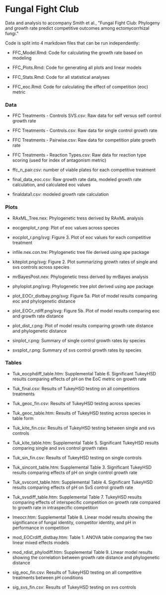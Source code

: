 # Fungal Fight Club

Data and analysis to accompany Smith et al., "Fungal Fight Club: Phylogeny and growth rate predict competitive outcomes among ectomycorrhizal fungi."

Code is split into 4 markdown files that can be run independently: 

- FFC_Model.Rmd: Code for calculating the growth rate based on modeling

- FFC_Plots.Rmd: Code for generating all plots and linear models

- FFC_Stats.Rmd: Code for all statistical analyses

- FFC_eoc.Rmd: Code for calculating the effect of competition (eoc) metric

### Data

- FFC Treatments - Controls SVS.csv: Raw data for self versus self control growth rate

- FFC Treatments - Controls.csv: Raw data for single control growth rate

- FFC Treatments - Pairwise.csv: Raw data for competition plate growth rate

- FFC Treatments - Reaction Types.csv: Raw data for reaction type scoring (used for index of antagonism metric)

- ffc_n_pair.csv: number of viable plates for each competitive treatment

- final_data_eoc.csv: Raw growth rate data, modeled growth rate calculation, and calculated eoc values

- finaldata1.csv: modeled growth rate calculation

### Plots

- RAxML_Tree.nex: Phylogenetic tress derived by RAxML analysis

- eocgenplot_r.png: Plot of eoc values across species

- eocplot_r.png/svg: Figure 3. Plot of eoc values for each competitive treatment

- infile.nex.con.tre: Phylogenetic tree file derived using ape package

- kiteplot.png/svg: Figure 2. Plot summarizing growth rates of single and svs controls across species

- mrBayesPost.nex: Phylogenetic tress derived by mrBayes analysis

- phyloplot.png/svg: Phylogenetic tree plot derived using ape package

- plot_EOCr_distbay.png/svg: Figure 5a. Plot of model results comparing eoc and phylogenetic distance

- plot_EOCr_rdiff.png/svg: Figure 5b. Plot of model results comparing eoc and growth rate distance

- plot_dist_r.png: Plot of model results comparing growth rate distance and phylogenetic distance

- sinplot_r.png: Summary of single control growth rates by species

- svsplot_r.png: Summary of svs control growth rates by species

### Tables

- Tuk_eocphdiff_table.htm: Supplemental Table 6. Significant TukeyHSD results comparing effects of pH on the EoC metric on growth rate

- Tuk_final.csv: Results of TukeyHSD testing on all competitions treatments

- Tuk_geoc_fin.csv: Results of TukeyHSD testing across species

- Tuk_geoc_table.htm: Results of TukeyHSD testing across species in table form

- Tuk_kite_fin.csv: Results of TukeyHSD testing between single and svs controls

- Tuk_kite_table.htm: Supplemental Table 5. Significant TukeyHSD results comparing single and svs control growth rates

- Tuk_sin_fin.csv: Results of TukeyHSD testing on single controls

- Tuk_sincont_table.htm: Supplemental Table 3. Significant TukeyHSD results comparing effects of pH on single control growth rate

- Tuk_svscont_table.htm: Supplemental Table 4. Significant TukeyHSD results comparing effects of pH on SvS control growth rate

- Tuk_svsdiff_table.htm: Supplemental Table 7. TukeyHSD results comparing effects of interspecific competition on growth rate compared to growth rate in intraspecific competition

- lmeocr.htm: Supplemental Table 8. Linear model results showing the significance of fungal identity, competitor identity, and pH in performance in competition 

- mod_EOCrdiff_distbay.htm: Table 1. ANOVA table comparing the two linear mixed effects models

- mod_rdist_phylodiff.htm: Supplemental Table 9. Linear model results showing the correlation between growth rate distance and phylogenetic distance

- sig_eoc_fin.csv: Results of TukeyHSD testing on all competitive treatments between pH conditions

- sig_svs_fin.csv: Results of TukeyHSD testing on svs controls
